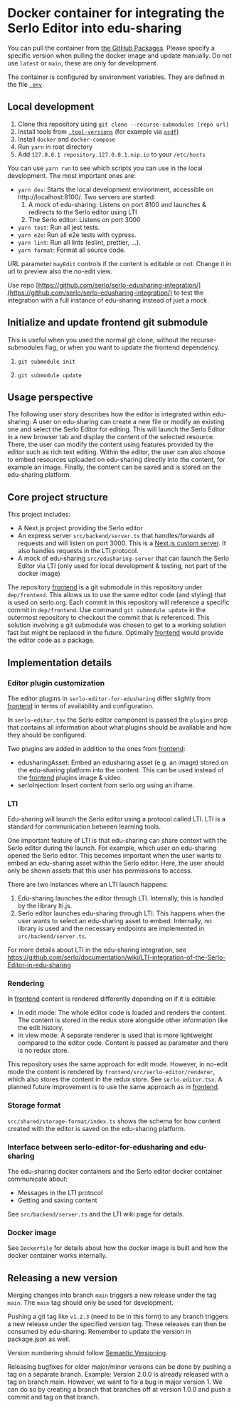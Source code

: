 # Docker container for integrating the Serlo Editor into edu-sharing

You can pull the container from
[the GitHub Packages](https://github.com/serlo/serlo-editor-for-edusharing/pkgs/container/serlo-editor-for-edusharing).
Please specify a specific version when pulling the docker image and update
manually. Do not use `latest` or `main`, these are only for development.

The container is configured by environment variables. They are defined in the
file [`.env`](./.env).

## Local development

1. Clone this repository using `git clone --recurse-submodules [repo url]`
2. Install tools from [`.tool-versions`](./.tool-versions) (for example via
   [`asdf`](https://asdf-vm.com/))
3. Install `docker` and `docker-compose`
4. Run `yarn` in root directory
5. Add `127.0.0.1 repository.127.0.0.1.nip.io` to your `/etc/hosts`

You can use `yarn run` to see which scripts you can use in the local
development. The most important ones are:

- `yarn dev`: Starts the local development environment, accessible on
  http://localhost:8100/. Two servers are started:
  1. A mock of edu-sharing: Listens on port 8100 and launches & redirects to the
     Serlo editor using LTI
  2. The Serlo editor: Listens on port 3000
- `yarn test`: Run all jest tests.
- `yarn e2e`: Run all e2e tests with cypress.
- `yarn lint`: Run all lints (eslint, prettier, ...).
- `yarn format`: Format all source code.

URL parameter `mayEdit` controls if the content is editable or not. Change it in
url to preview also the no-edit view.

Use repo
[https://github.com/serlo/serlo-edusharing-integration/](https://github.com/serlo/serlo-edusharing-integration/)
to test the integration with a full instance of edu-sharing instead of just a
mock.

## Initialize and update frontend git submodule

This is useful when you used the normal git clone, without the
recurse-submodules flag, or when you want to update the frontend dependency.

1. `git submodule init`

2. `git submodule update`

## Usage perspective

The following user story describes how the editor is integrated within
edu-sharing: A user on edu-sharing can create a new file or modify an existing
one and select the Serlo Editor for editing. This will launch the Serlo Editor
in a new browser tab and display the content of the selected resource. There,
the user can modify the content using features provided by the editor such as
rich text editing. Within the editor, the user can also choose to embed
resources uploaded on edu-sharing directly into the content, for example an
image. Finally, the content can be saved and is stored on the edu-sharing
platform.

## Core project structure

This project includes:

- A Next.js project providing the Serlo editor
- An express server `src/backend/server.ts` that handles/forwards all requests
  and will listen on port 3000. This is a
  [Next.js custom server](https://nextjs.org/docs/pages/building-your-application/configuring/custom-server).
  It also handles requests in the LTI protocol.
- A mock of edu-sharing `src/edusharing-server` that can launch the Serlo Editor
  via LTI (only used for local development & testing, not part of the docker
  image)

The repository [frontend](https://github.com/serlo/frontend/) is a git submodule
in this repository under `dep/frontend`. This allows us to use the same editor
code (and styling) that is used on serlo.org. Each commit in this repository
will reference a specific commit in `dep/frontend`. Use command
`git submodule update` in the outermost repository to checkout the commit that
is referenced. This solution involving a git submodule was chosen to get to a
working solution fast but might be replaced in the future. Optimally
[frontend](https://github.com/serlo/frontend/) would provide the editor code as
a package.

## Implementation details

### Editor plugin customization

The editor plugins in `serlo-editor-for-edusharing` differ slightly from
[frontend](https://github.com/serlo/frontend/) in terms of availability and
configuration.

In `serlo-editor.tsx` the Serlo editor component is passed the `plugins` prop
that contains all information about what plugins should be available and how
they should be configured.

Two plugins are added in addition to the ones from
[frontend](https://github.com/serlo/frontend/):

- edusharingAsset: Embed an edusharing asset (e.g. an image) stored on the
  edu-sharing platform into the content. This can be used instead of the
  [frontend](https://github.com/serlo/frontend/) plugins image & video.
- serloInjection: Insert content from serlo.org using an iframe.

### LTI

Edu-sharing will launch the Serlo editor using a protocol called LTI. LTI is a
standard for communication between learning tools.

One important feature of LTI is that edu-sharing can share context with the
Serlo editor during the launch. For example, which user on edu-sharing opened
the Serlo editor. This becomes important when the user wants to embed an
edu-sharing asset within the Serlo editor. Here, the user should only be shown
assets that this user has permissions to access.

There are two instances where an LTI launch happens:

1. Edu-sharing launches the editor through LTI. Internally, this is handled by
   the library lti.js.
2. Serlo editor launches edu-sharing through LTI. This happens when the user
   wants to select an edu-sharing asset to embed. Internally, no library is used
   and the necessary endpoints are implemented in `src/backend/server.ts`.

For more details about LTI in the edu-sharing integration, see
https://github.com/serlo/documentation/wiki/LTI-integration-of-the-Serlo-Editor-in-edu-sharing

### Rendering

In [frontend](https://github.com/serlo/frontend/) content is rendered
differently depending on if it is editable:

- In edit mode: The whole editor code is loaded and renders the content. The
  content is stored in the redux store alongside other information like the edit
  history.
- In view mode: A separate renderer is used that is more lightweight compared to
  the editor code. Content is passed as parameter and there is no redux store.

This repository uses the same approach for edit mode. However, in no-edit mode
the content is rendered by `frontend/src/serlo-editor/renderer`, which also
stores the content in the redux store. See `serlo-editor.tsx`. A planned future
improvement is to use the same approach as in
[frontend](https://github.com/serlo/frontend/).

### Storage format

`src/shared/storage-format/index.ts` shows the schema for how content created
with the editor is saved on the edu-sharing platform.

### Interface between serlo-editor-for-edusharing and edu-sharing

The edu-sharing docker containers and the Serlo editor docker container
communicate about:

- Messages in the LTI protocol
- Getting and saving content

See `src/backend/server.ts` and the LTI wiki page for details.

### Docker image

See `Dockerfile` for details about how the docker image is built and how the
docker container works internally.

## Releasing a new version

Merging changes into branch `main` triggers a new release under the tag `main`.
The `main` tag should only be used for development.

Pushing a git tag like `v1.2.3` (need to be in this form) to any branch triggers
a new release under the specified version tag. These releases can then be
consumed by edu-sharing. Remember to update the version in package.json as well.

Version numbering should follow
[Semantic Versioning](https://semver.org/lang/de/spec/v2.0.0.html).

Releasing bugfixes for older major/minor versions can be done by pushing a tag
on a separate branch. Example: Version 2.0.0 is already released with a tag on
branch main. However, we want to fix a bug in major version 1. We can do so by
creating a branch that branches off at version 1.0.0 and push a commit and tag
on that branch.
